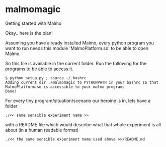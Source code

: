 # malmomagic
Getting started with Malmo


Okay.. here is the plan!

Assuming you have already installed Malmo, every python program you want to run needs this module 'MalmoPlatform.so' to be able to open Malmo.

So this file is available in the current folder. Run the following for the programs to be able to access it.
 
```
$ python setup.py ; source ~/.bashrc 
Adding current dir ./malmomagic to PYTHONPATH in your bashrc so that MalmoPlatform.so is accessible to your malmo programs
Done!
```

For every tiny program/situation/scenario our heroine is in, lets have a folder 

`./<< some sensible experiment name >>`

with a README file which would describe what that whole experiment is all about (in a human readable format)

`./<< the same sensible experiment name used above >>/README.md`

